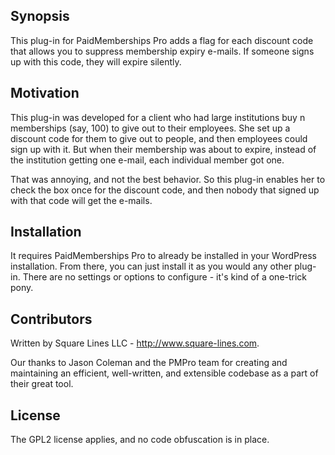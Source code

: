 ## Synopsis

This plug-in for PaidMemberships Pro adds a flag for each discount code that allows you to suppress membership expiry e-mails. If someone signs up with this code, they will expire silently.

## Motivation

This plug-in was developed for a client who had large institutions buy n memberships (say, 100) to give out to their employees. She set up a discount code for them to give out to people, and then employees could sign up with it. But when their membership was about to expire, instead of the institution getting one e-mail, each individual member got one.

That was annoying, and not the best behavior. So this plug-in enables her to check the box once for the discount code, and then nobody that signed up with that code will get the e-mails.

## Installation

It requires PaidMemberships Pro to already be installed in your WordPress installation. From there, you can just install it as you would any other plug-in. There are no settings or options to configure - it's kind of a one-trick pony.

## Contributors

Written by Square Lines LLC - http://www.square-lines.com.

Our thanks to Jason Coleman and the PMPro team for creating and maintaining an efficient, well-written, and extensible codebase as a part of their great tool.

## License

The GPL2 license applies, and no code obfuscation is in place.
